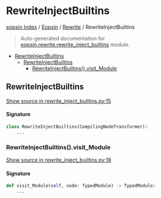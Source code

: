 # RewriteInjectBuiltins

[eopsin Index](../../README.md#eopsin-index) /
[Eopsin](../index.md#eopsin) /
[Rewrite](./index.md#rewrite) /
RewriteInjectBuiltins

> Auto-generated documentation for [eopsin.rewrite.rewrite_inject_builtins](https://github.com/ImperatorLang/eopsin/blob/master/eopsin/rewrite/rewrite_inject_builtins.py) module.

- [RewriteInjectBuiltins](#rewriteinjectbuiltins)
  - [RewriteInjectBuiltins](#rewriteinjectbuiltins-1)
    - [RewriteInjectBuiltins().visit_Module](#rewriteinjectbuiltins()visit_module)

## RewriteInjectBuiltins

[Show source in rewrite_inject_builtins.py:15](https://github.com/ImperatorLang/eopsin/blob/master/eopsin/rewrite/rewrite_inject_builtins.py#L15)

#### Signature

```python
class RewriteInjectBuiltins(CompilingNodeTransformer):
    ...
```

### RewriteInjectBuiltins().visit_Module

[Show source in rewrite_inject_builtins.py:18](https://github.com/ImperatorLang/eopsin/blob/master/eopsin/rewrite/rewrite_inject_builtins.py#L18)

#### Signature

```python
def visit_Module(self, node: TypedModule) -> TypedModule:
    ...
```